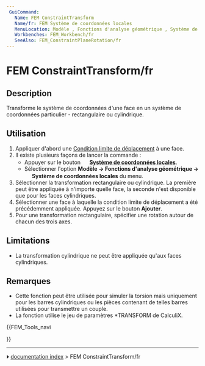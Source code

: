 ```yaml
---
 GuiCommand:
   Name: FEM ConstraintTransform
   Name/fr: FEM Système de coordonnées locales
   MenuLocation: Modèle , Fonctions d'analyse géométrique , Système de coordonnées locales
   Workbenches: FEM_Workbench/fr
   SeeAlso: FEM_ConstraintPlaneRotation/fr
---
```


# FEM ConstraintTransform/fr

## Description

Transforme le système de coordonnées d\'une face en un système de coordonnées particulier - rectangulaire ou cylindrique.



## Utilisation

1.  Appliquer d\'abord une [Condition limite de déplacement](FEM_ConstraintDisplacement/fr.md) à une face.
2.  Il existe plusieurs façons de lancer la commande :
    -   Appuyer sur le bouton **<img src="images/FEM_ConstraintTransform.svg" width=16px> [Système de coordonnées locales](FEM_ConstraintTransform/fr.md)**.
    -   Sélectionner l\'option **Modèle → Fonctions d'analyse géométrique → <img src="images/FEM_ConstraintTransform.svg" width=16px> Système de coordonnées locales** du menu.
3.  Sélectionner la transformation rectangulaire ou cylindrique. La première peut être appliquée à n\'importe quelle face, la seconde n\'est disponible que pour les faces cylindriques.
4.  Sélectionner une face à laquelle la condition limite de déplacement a été précédemment appliquée. Appuyez sur le bouton **Ajouter**.
5.  Pour une transformation rectangulaire, spécifier une rotation autour de chacun des trois axes.

## Limitations

-   La transformation cylindrique ne peut être appliquée qu\'aux faces cylindriques.



## Remarques

-   Cette fonction peut être utilisée pour simuler la torsion mais uniquement pour les barres cylindriques ou les pièces contenant de telles barres utilisées pour transmettre un couple.
-   La fonction utilise le jeu de paramètres \*TRANSFORM de CalculiX.





{{FEM_Tools_navi

}}



---
⏵ [documentation index](../README.md) > FEM ConstraintTransform/fr
